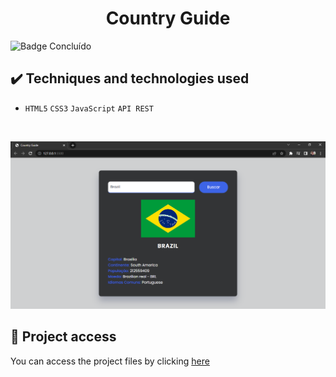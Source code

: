 <h1 align="center">Country Guide</h1>
 
 ![Badge Concluído](https://camo.githubusercontent.com/459f141bd5e24c179a0e2dd49691e290ed5c5d4b4cb97767daee7cfaf6e31121/687474703a2f2f696d672e736869656c64732e696f2f7374617469632f76313f6c6162656c3d535441545553266d6573736167653d434f4e434c5549444f26636f6c6f723d475245454e267374796c653d666f722d7468652d6261646765)
 
 ## ✔️ Techniques and technologies used

- ``HTML5`` ``CSS3`` ``JavaScript`` ``API REST``

<br>

<p align="center">
 <img src="assets/country_guide.png" width="550" alt="Image project">
</p>

## 📁 Project access
You can access the project files by clicking [here](https://github.com/Coastony/fire_dog)
